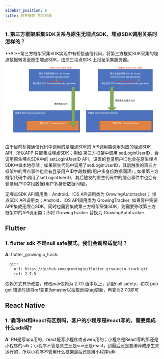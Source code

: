 ```yaml
---
sidebar_position: 6
title: 三方框架 常见问题
---
```

### 1. 第三方框架采集SDK关系与原生无埋点SDK、埋点SDK调用关系时怎样的？
**A:**第三方框架采集SDK实现中有桥接通信代码，将第三方框架SDK采集的埋点数据转发至原生埋点SDK，由原生埋点SDK 上报至采集服务器。
![other sdk with origin sdk](../static/img/question/otherSDK-originSDK.png)

由于目前桥接通信代码中调用的是埋点SDK的 API调用类调用对应的埋点SDK API，所以APP 只能集成埋点SDK；例如 第三方框架中调用 setLoginUserID，会调用原生埋点SDK中的 setLoginUserID API，设置的登录用户ID也会在原生埋点SDK中做本地存储；如果原生代码中调用了setLoginUserID，其后触发的第三方框架中的埋点事件也会有登录用户ID字段数据(用户多身份数据同理)；如果第三方框架代码中调用了setLoginUserID，其后触发的原生代码中的埋点事件中也会有登录用户ID字段数据(用户多身份数据同理)。

无埋点SDK API调用类：Android、iOS  API调用类为 GrowingAutotracker；
埋点SDK API调用类：Android、iOS  API调用类为 GrowingTracker;
如果客户需要APP集成无埋点SDK，同时也需要集成第三方框架采集SDK，则需要修改第三方框架中的API调用类；即将 GrowingTracker 替换为 GrowingAutotracker

## Flutter
### 1. flutter sdk 不是null safe模式。我们会调整适配吗？
**A:**  flutter_growingio_track:
```
  git:
    url: https://github.com/growingio/flutter-growingio-track.git
    ref: 2.7.0
```
依赖方式有所改变，修改pub依赖为 2.7.0 版本以上，适配null safety，初次 pub get 错误时请将ref变更为master以拉取远端tag更新，再变为2.7.0即可
## React Native
### 1.  请问RN和React有区别吗，客户的小程序是React写的，需要集成什么sdk呢?
**A:** RN是写app用的，react是写小程序或者web用的；小程序是React写的那还是小程序的sdk；小程序不管是原生还是vue还是react，到最后还是要编译成原生来运行的，所以小程序不管用什么框架最后还是用小程序sdk
